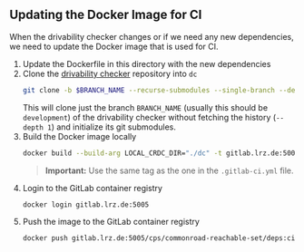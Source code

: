 ## Updating the Docker Image for CI

When the drivability checker changes or if we need any new dependencies, we need to update the Docker image that is used for CI.

1. Update the Dockerfile in this directory with the new dependencies
2. Clone the [drivability checker](https://gitlab.lrz.de/cps/commonroad-drivability-checker) repository into `dc`
    ```bash
    git clone -b $BRANCH_NAME --recurse-submodules --single-branch --depth 1 git@gitlab.lrz.de:cps/commonroad-drivability-checker.git dc
    ```
    This will clone just the branch `BRANCH_NAME` (usually this should be `development`) of the drivability checker without fetching the history (`--depth 1`) and initialize its git submodules.
3. Build the Docker image locally
    ```bash
    docker build --build-arg LOCAL_CRDC_DIR="./dc" -t gitlab.lrz.de:5005/cps/commonroad-reachable-set/deps:ci .
    ```
    > **Important:** Use the same tag as the one in the `.gitlab-ci.yml` file.
4. Login to the GitLab container registry
    ```bash
    docker login gitlab.lrz.de:5005
    ```
5. Push the image to the GitLab container registry
    ```bash
    docker push gitlab.lrz.de:5005/cps/commonroad-reachable-set/deps:ci
    ```
